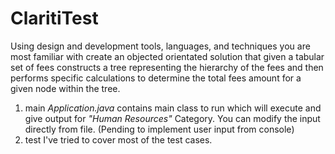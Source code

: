 # ClaritiTest
Using design and development tools, languages, and techniques you are most familiar with create an objected orientated solution that given a tabular set of fees constructs a tree representing the hierarchy of the fees and then performs specific calculations to determine the total fees amount for a given node within the tree.


1. main
  *Application.java* contains main class to run which will execute and give output for *"Human Resources"* Category. You can modify the input directly from file. (Pending to implement user input from console)
2. test
  I've tried to cover most of the test cases. 

